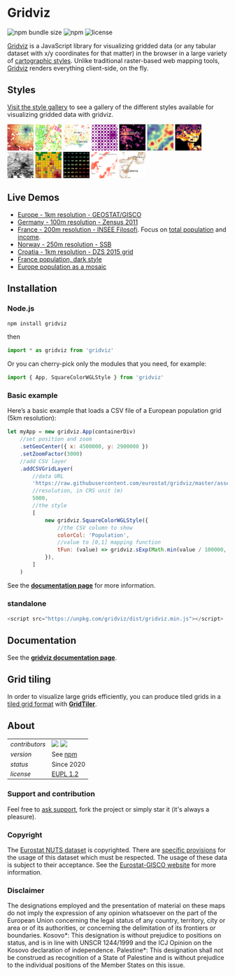 # Gridviz

![npm bundle size](https://img.shields.io/bundlephobia/minzip/gridviz)
![npm](https://img.shields.io/npm/v/gridviz)
![license](https://img.shields.io/badge/license-EUPL-success)

[Gridviz](https://github.com/eurostat/gridviz/) is a JavaScript library for visualizing gridded data (or any tabular dataset with x/y coordinates for that matter) in the browser in a large variety of [cartographic styles](https://eurostat.github.io/gridviz/docs/reference). Unlike traditional raster-based web mapping tools, [Gridviz](https://github.com/eurostat/gridviz/) renders everything client-side, on the fly.

## Styles

[Visit the style gallery](https://github.com/eurostat/gridviz/blob/master/docs/gallery.md) to see a gallery of the different styles available for visualizing gridded data with gridviz.

<img src="/docs/img/overviews/ov_accessibility.png" width="60" height="60">
<img src="/docs/img/overviews/ov_side_cat.png" width="60" height="60">
<img src="/docs/img/overviews/ov_age_balance.png" width="60" height="60">
<img src="/docs/img/overviews/ov_ninja.png" width="60" height="60">
<img src="/docs/img/overviews/ov_dark.png" width="60" height="60">
<img src="/docs/img/overviews/ov_kersmoo.png" width="60" height="60">
<img src="/docs/img/overviews/ov_tanaka_dark.png" width="60" height="60">
<img src="/docs/img/overviews/ov_joyplot_shade.png" width="60" height="60">
<img src="/docs/img/overviews/ov_lego.png" width="60" height="60">
<img src="/docs/img/overviews/ov_text_elevation.png" width="60" height="60">
<img src="/docs/img/overviews/ov_dotdensity.png" width="60" height="60">
<img src="/docs/img/overviews/ov_joyplot.png" width="60" height="60">

## Live Demos

-   [Europe - 1km resolution - GEOSTAT/GISCO](https://eurostat.github.io/gridviz/examples/EUR.html)
-   [Germany - 100m resolution - Zensus 2011](https://eurostat.github.io/gridviz/examples/DE.html)
-   [France - 200m resolution - INSEE Filosofi](https://eurostat.github.io/gridviz/examples/FR.html). Focus on [total population](https://eurostat.github.io/gridviz/examples/FR_pop.html) and [income](https://eurostat.github.io/gridviz/examples/FR_income.html).
-   [Norway - 250m resolution - SSB](https://eurostat.github.io/gridviz/examples/NO.html)
-   [Croatia - 1km resolution - DZS 2015 grid](https://eurostat.github.io/gridviz/examples/HR.html)
-   [France population, dark style](https://eurostat.github.io/gridviz/examples/styles/squarecolorwgl_dark.html)
-   [Europe population as a mosaic](https://eurostat.github.io/gridviz/examples/styles/mosaic_full.html)

## Installation

### Node.js

```Shell
npm install gridviz
```

then

```javascript
import * as gridviz from 'gridviz'
```

Or you can cherry-pick only the modules that you need, for example:

```javascript
import { App, SquareColorWGLStyle } from 'gridviz'
```

### Basic example

Here’s a basic example that loads a CSV file of a European population grid (5km resolution):

```javascript
let myApp = new gridviz.App(containerDiv)
    //set position and zoom
    .setGeoCenter({ x: 4500000, y: 2900000 })
    .setZoomFactor(3000)
    //add CSV layer
    .addCSVGridLayer(
        //data URL
        'https://raw.githubusercontent.com/eurostat/gridviz/master/assets/csv/Europe/pop_2018_5km.csv',
        //resolution, in CRS unit (m)
        5000,
        //the style
        [
            new gridviz.SquareColorWGLStyle({
                //the CSV column to show
                colorCol: 'Population',
                //value to [0,1] mapping function
                tFun: (value) => gridviz.sExp(Math.min(value / 100000, 1), -15),
            }),
        ]
    )
```

See the **[documentation page](https://eurostat.github.io/gridviz/docs/reference)** for more information.

### standalone

```javascript
<script src="https://unpkg.com/gridviz/dist/gridviz.min.js"></script>
```

## Documentation

See the **[gridviz documentation page](https://github.com/eurostat/gridviz/blob/master/docs/reference.md)**.

## Grid tiling

In order to visualize large grids efficiently, you can produce tiled grids in a [tiled grid format](https://eurostat.github.io/gridviz/docs/tiledformat) with **[GridTiler](https://github.com/eurostat/gridtiler)**.

## About

|                |                                                                                                                                                                                       |
| -------------- | ------------------------------------------------------------------------------------------------------------------------------------------------------------------------------------- |
| _contributors_ | [<img src="https://github.com/jgaffuri.png" height="40" />](https://github.com/jgaffuri) [<img src="https://github.com/JoeWDavies.png" height="40" />](https://github.com/JoeWDavies) |
| _version_      | See [npm](https://www.npmjs.com/package/gridviz?activeTab=versions)                                                                                                                   |
| _status_       | Since 2020                                                                                                                                                                            |
| _license_      | [EUPL 1.2](LICENSE)                                                                                                                                                                   |

### Support and contribution

Feel free to [ask support](https://github.com/eurostat/gridviz/issues/new), fork the project or simply star it (it's always a pleasure).

### Copyright

The [Eurostat NUTS dataset](http://ec.europa.eu/eurostat/web/nuts/overview) is copyrighted. There are [specific provisions](https://ec.europa.eu/eurostat/web/gisco/geodata/reference-data/administrative-units-statistical-units) for the usage of this dataset which must be respected. The usage of these data is subject to their acceptance. See the [Eurostat-GISCO website](http://ec.europa.eu/eurostat/web/gisco/geodata/reference-data/administrative-units-statistical-units/nuts) for more information.

### Disclaimer

The designations employed and the presentation of material on these maps do not imply the expression of any opinion whatsoever on the part of the European Union concerning the legal status of any country, territory, city or area or of its authorities, or concerning the delimitation of its frontiers or boundaries. Kosovo*: This designation is without prejudice to positions on status, and is in line with UNSCR 1244/1999 and the ICJ Opinion on the Kosovo declaration of independence. Palestine*: This designation shall not be construed as recognition of a State of Palestine and is without prejudice to the individual positions of the Member States on this issue.
